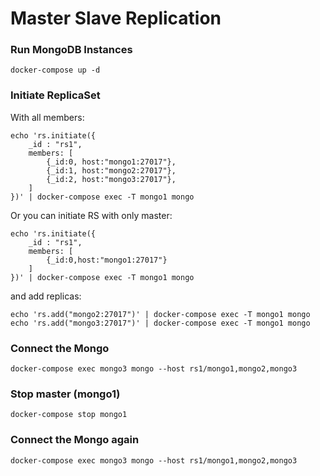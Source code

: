 # Master Slave Replication

### Run MongoDB Instances

```
docker-compose up -d
```

### Initiate ReplicaSet

With all members:

```
echo 'rs.initiate({
    _id : "rs1",
    members: [
        {_id:0, host:"mongo1:27017"},
        {_id:1, host:"mongo2:27017"},
        {_id:2, host:"mongo3:27017"},
    ]
})' | docker-compose exec -T mongo1 mongo
```

Or you can initiate RS with only master:

```
echo 'rs.initiate({
    _id : "rs1",
    members: [
        {_id:0,host:"mongo1:27017"}
    ]
})' | docker-compose exec -T mongo1 mongo
```

and add replicas:

```
echo 'rs.add("mongo2:27017")' | docker-compose exec -T mongo1 mongo
echo 'rs.add("mongo3:27017")' | docker-compose exec -T mongo1 mongo
```

### Connect the Mongo

```
docker-compose exec mongo3 mongo --host rs1/mongo1,mongo2,mongo3
```

### Stop master (mongo1)


```
docker-compose stop mongo1
```

### Connect the Mongo again

```
docker-compose exec mongo3 mongo --host rs1/mongo1,mongo2,mongo3
```
